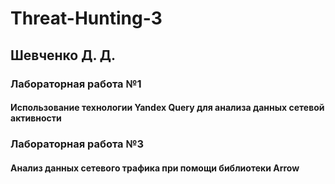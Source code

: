 # Threat-Hunting-3

## Шевченко Д. Д.

### Лабораторная работа №1
#### Использование технологии Yandex Query для анализа данных сетевой активности


### Лабораторная работа №3
#### Анализ данных сетевого трафика при помощи библиотеки Arrow
